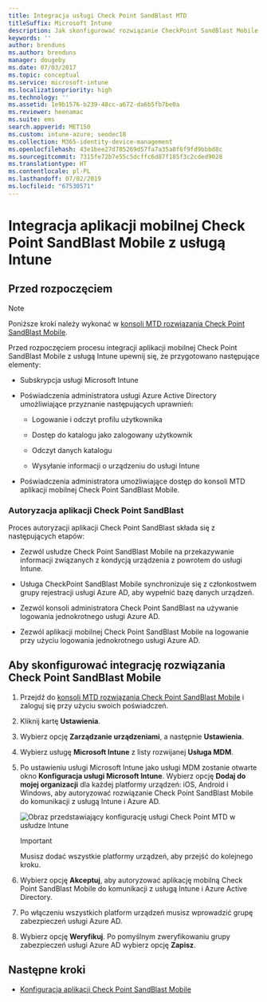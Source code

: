 ```yaml
---
title: Integracja usługi Check Point SandBlast MTD
titleSuffix: Microsoft Intune
description: Jak skonfigurować rozwiązanie CheckPoint SandBlast Mobile Threat Defense (MTD) za pomocą usługi Microsoft Intune w celu kontrolowania dostępu urządzeń przenośnych do zasobów firmy.
keywords: ''
author: brenduns
ms.author: brenduns
manager: dougeby
ms.date: 07/03/2017
ms.topic: conceptual
ms.service: microsoft-intune
ms.localizationpriority: high
ms.technology: ''
ms.assetid: 1e9b1576-b239-48cc-a672-da6b5fb7be0a
ms.reviewer: heenamac
ms.suite: ems
search.appverid: MET150
ms.custom: intune-azure; seodec18
ms.collection: M365-identity-device-management
ms.openlocfilehash: 43e1bee27d785269d57fa7a35a8f6f9fd9bbbd8c
ms.sourcegitcommit: 7315fe72b7e55c5dcffc6d87f185f3c2cded9028
ms.translationtype: HT
ms.contentlocale: pl-PL
ms.lasthandoff: 07/02/2019
ms.locfileid: "67530571"
---
```

# <a name="integrate-check-point-sandblast-mobile-with-intune"></a>Integracja aplikacji mobilnej Check Point SandBlast Mobile z usługą Intune

## <a name="before-you-begin"></a>Przed rozpoczęciem

> [!NOTE] 
> Poniższe kroki należy wykonać w [konsoli MTD rozwiązania Check Point SandBlast Mobile](https://intune-4.eu1.locsec.net/).

Przed rozpoczęciem procesu integracji aplikacji mobilnej Check Point SandBlast Mobile z usługą Intune upewnij się, że przygotowano następujące elementy:

-   Subskrypcja usługi Microsoft Intune

-   Poświadczenia administratora usługi Azure Active Directory umożliwiające przyznanie następujących uprawnień:

    -   Logowanie i odczyt profilu użytkownika

    -   Dostęp do katalogu jako zalogowany użytkownik

    -   Odczyt danych katalogu

    -   Wysyłanie informacji o urządzeniu do usługi Intune

-   Poświadczenia administratora umożliwiające dostęp do konsoli MTD aplikacji mobilnej Check Point SandBlast Mobile.

### <a name="check-point-sandblast-app-authorization"></a>Autoryzacja aplikacji Check Point SandBlast

Proces autoryzacji aplikacji Check Point SandBlast składa się z następujących etapów:

-   Zezwól usłudze Check Point SandBlast Mobile na przekazywanie informacji związanych z kondycją urządzenia z powrotem do usługi Intune.

-   Usługa CheckPoint SandBlast Mobile synchronizuje się z członkostwem grupy rejestracji usługi Azure AD, aby wypełnić bazę danych urządzeń.

-   Zezwól konsoli administratora Check Point SandBlast na używanie logowania jednokrotnego usługi Azure AD.

-   Zezwól aplikacji mobilnej Check Point SandBlast Mobile na logowanie przy użyciu logowania jednokrotnego usługi Azure AD.

## <a name="to-set-up-check-point-sandblast-mobile-integration"></a>Aby skonfigurować integrację rozwiązania Check Point SandBlast Mobile

1.  Przejdź do [konsoli MTD rozwiązania Check Point SandBlast Mobile](https://intune-4.eu1.locsec.net/) i zaloguj się przy użyciu swoich poświadczeń.

2.  Kliknij kartę **Ustawienia**.

3.  Wybierz opcję **Zarządzanie urządzeniami**, a następnie **Ustawienia**.

4.  Wybierz usługę **Microsoft Intune** z listy rozwijanej **Usługa MDM**.

5.  Po ustawieniu usługi Microsoft Intune jako usługi MDM zostanie otwarte okno **Konfiguracja usługi Microsoft Intune**. Wybierz opcję **Dodaj do mojej organizacji** dla każdej platformy urządzeń: iOS, Android i Windows, aby autoryzować rozwiązanie Check Point SandBlast Mobile do komunikacji z usługą Intune i Azure AD.

    ![Obraz przedstawiający konfigurację usługi Check Point MTD w usłudze Intune](./media/checkpoint-MTD-1.PNG)

    > [!IMPORTANT]
    > Musisz dodać wszystkie platformy urządzeń, aby przejść do kolejnego kroku.

6.  Wybierz opcję **Akceptuj**, aby autoryzować aplikację mobilną Check Point SandBlast Mobile do komunikacji z usługą Intune i Azure Active Directory.

7.  Po włączeniu wszystkich platform urządzeń musisz wprowadzić grupę zabezpieczeń usługi Azure AD.

8.  Wybierz opcję **Weryfikuj**. Po pomyślnym zweryfikowaniu grupy zabezpieczeń usługi Azure AD wybierz opcję **Zapisz**.

## <a name="next-steps"></a>Następne kroki

- [Konfiguracja aplikacji Check Point SandBlast Mobile](mtd-apps-ios-app-configuration-policy-add-assign.md)
